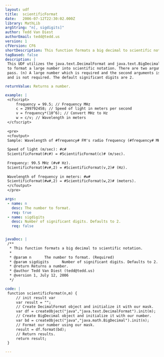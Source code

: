 ```yaml
---
layout: udf
title:  scientificFormat
date:   2006-07-12T22:30:02.000Z
library: MathLib
argString: "n[, sigdigits]"
author: Tedd Van Diest
authorEmail: tedd@tedd.us
version: 1
cfVersion: CF6
shortDescription: This function formats a big decimal to scientific notation.
tagBased: false
description: |
 This UDF utilizes the java.text.DecimalFormat and java.text.BigDecimal Java classes
 to format a large number into scientific notation. There are two arguments that you can
 pass. (n) A large number which is required and the second arguments is significant digits
 and is not required. The default significant digits are 2.

returnValue: Returns a number.

example: |
 <cfscript>
     frequency = 99.5; // Frequency MHz
     c = 299792458; // Speed of light in meters per second
     v = frequency*(10^6); // Convert MHz to Hz
     w = c/v; // Wavelength in meters
 </cfscript>
 
 <pre>
 <cfoutput>
 Sample: Wavelength of #frequency# FM's radio frequency (#frequency# MHz).
 
 Speed of light (m/sec): #c#
 ScientificFormat(#c#) = #ScientificFormat(c)# (m/sec).
 
 Frequency: 99.5 MHz (#v# Hz).
 ScientificFormat(#v#,2) = #ScientificFormat(v,2)# (Hz).
 
 Wavelength of frequency in meters: #w#
 ScientificFormat(#w#,2) = #ScientificFormat(w,2)# (meters).
 </cfoutput>
 </pre>

args:
 - name: n
   desc: The number to format.
   req: true
 - name: sigdigits
   desc: Number of significant digits. Defaults to 2.
   req: false


javaDoc: |
 /**
  * This function formats a big decimal to scientific notation.
  * 
  * @param n      The number to format. (Required)
  * @param sigdigits      Number of significant digits. Defaults to 2. (Optional)
  * @return Returns a number. 
  * @author Tedd Van Diest (tedd@tedd.us) 
  * @version 1, July 12, 2006 
  */

code: |
 function scientificFormat(n,m) {
     // init result var
     var result = "";
     // Create DecimalFormat object and initialize it with our mask.
     var df = createObject("java","java.text.DecimalFormat").init(m);
     // Create BigDecimal object and initialize it with our number.
     var bd = createObject("java","java.math.BigDecimal").init(n);
     // Format our number using our mask.
     result = df.format(bd);
     // Return results.
     return result;
 }

---
```


